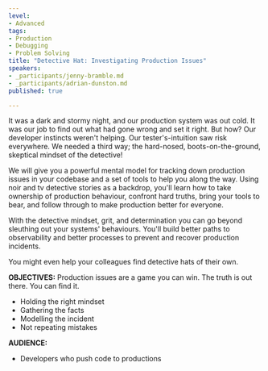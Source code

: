 ```yaml
---
level:
- Advanced
tags:
- Production
- Debugging
- Problem Solving
title: "Detective Hat: Investigating Production Issues"
speakers:
- _participants/jenny-bramble.md
- _participants/adrian-dunston.md
published: true

---
```

It was a dark and stormy night, and our production system was out cold. It was our job to find out what had gone wrong and set it right. But how? Our developer instincts weren't helping. Our tester's-intuition saw risk everywhere. We needed a third way; the hard-nosed, boots-on-the-ground, skeptical mindset of the detective!

We will give you a powerful mental model for tracking down production issues in your codebase and a set of tools to help you along the way. Using noir and tv detective stories as a backdrop, you'll learn how to take ownership of production behaviour,  confront hard truths, bring your tools to bear, and follow through to make production better for everyone.

With the detective mindset, grit, and determination you can go beyond sleuthing out your systems' behaviours. You'll build better paths to observability and better processes to prevent and recover production incidents.

You might even help your colleagues find detective hats of their own.

**OBJECTIVES:**
Production issues are a game you can win. The truth is out there. You can find it.
- Holding the right mindset
- Gathering the facts
- Modelling the incident
- Not repeating mistakes

**AUDIENCE:**
- Developers who push code to productions
